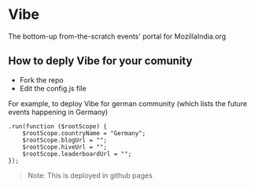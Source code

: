 Vibe
====

The bottom-up from-the-scratch events' portal for MozillaIndia.org

## How to deply Vibe for your comunity

- Fork the repo
- Edit the config.js file

For example, to deploy Vibe for german community (which lists the future events happening in Germany)

```
.run(function ($rootScope) {
    $rootScope.countryName = "Germany";
    $rootScope.blogUrl = "";
    $rootScope.hiveUrl = "";
    $rootScope.leaderboardUrl = "";
});
```

>Note: This is deployed in github pages
